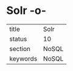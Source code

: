 # Solr -o-


|          |          |
| -------- | -------- |
| title    | Solr     | 
| status   | 10       |
| section  | NoSQL    |
| keywords | NoSQL    |





